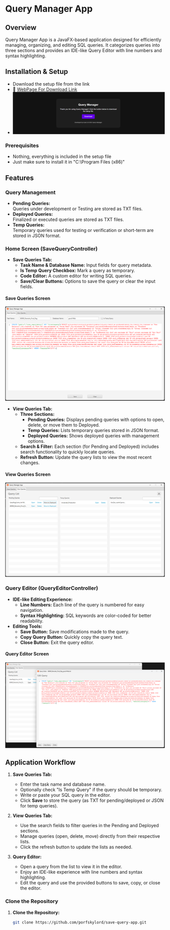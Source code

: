 # Query Manager App

## Overview
Query Manager App is a JavaFX-based application designed for efficiently managing, organizing, and editing SQL queries. It categorizes queries into three sections and provides an IDE-like Query Editor with line numbers and syntax highlighting.

## Installation & Setup
- Download the setup file from the link
- 🔗 [WebPage For Download Link](https://porfskylord.github.io/Query_Manager/)
- ![Webpage to Download](screenshots/webpagedownload.png)


### Prerequisites
- Nothing, everything is included in the setup file 
- Just make sure to install it in "C:\Program Files (x86)\"

## Features

### Query Management
- **Pending Queries:**  
  Queries under development or Testing are stored as TXT files.
- **Deployed Queries:**  
  Finalized or executed queries are stored as TXT files.
- **Temp Queries:**  
  Temporary queries used for testing or verification or short-term are stored in JSON format.

### Home Screen (SaveQueryController)
- **Save Queries Tab:**  
  - **Task Name & Database Name:** Input fields for query metadata.
  - **Is Temp Query Checkbox:** Mark a query as temporary.
  - **Code Editor:** A custom editor for writing SQL queries.
  - **Save/Clear Buttons:** Options to save the query or clear the input fields.
    
#### Save Queries Screen
![Save Home](screenshots/SaveHome.png)

- **View Queries Tab:**  
  - **Three Sections:**  
    - **Pending Queries:** Displays pending queries with options to open, delete, or move them to Deployed.
    - **Temp Queries:** Lists temporary queries stored in JSON format.
    - **Deployed Queries:** Shows deployed queries with management options.
  - **Search & Filter:** Each section (for Pending and Deployed) includes search functionality to quickly locate queries.
  - **Refresh Button:** Update the query lists to view the most recent changes.
    
#### View Queries Screen
![View Queries](screenshots/ViewQuery.png)

### Query Editor (QueryEditorController)
- **IDE-like Editing Experience:**  
  - **Line Numbers:** Each line of the query is numbered for easy navigation.
  - **Syntax Highlighting:** SQL keywords are color-coded for better readability.
- **Editing Tools:**  
  - **Save Button:** Save modifications made to the query.
  - **Copy Query Button:** Quickly copy the query text.
  - **Close Button:** Exit the query editor.

#### Query Editor Screen
![Query Editor](screenshots/QueryEditor.png)


## Application Workflow

1. **Save Queries Tab:**
   - Enter the task name and database name.
   - Optionally check "Is Temp Query" if the query should be temporary.
   - Write or paste your SQL query in the editor.
   - Click **Save** to store the query (as TXT for pending/deployed or JSON for temp queries).

2. **View Queries Tab:**
   - Use the search fields to filter queries in the Pending and Deployed sections.
   - Manage queries (open, delete, move) directly from their respective lists.
   - Click the refresh button to update the lists as needed.

3. **Query Editor:**
   - Open a query from the list to view it in the editor.
   - Enjoy an IDE-like experience with line numbers and syntax highlighting.
   - Edit the query and use the provided buttons to save, copy, or close the editor.

### Clone the Repository
1. **Clone the Repository:**
   ```sh
   git clone https://github.com/porfskylord/save-query-app.git
